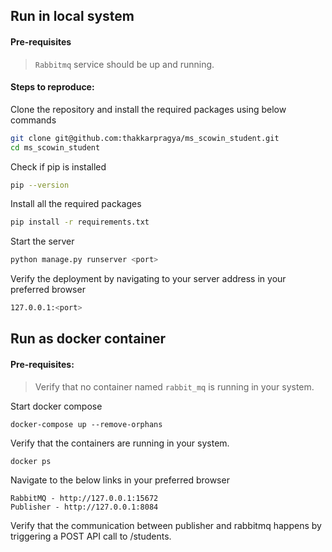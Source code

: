 ## Run in local system

#### Pre-requisites

> `Rabbitmq` service should be up and running.

#### Steps to reproduce:

Clone the repository and install the required packages using below commands
```sh
git clone git@github.com:thakkarpragya/ms_scowin_student.git
cd ms_scowin_student
```

Check if pip is installed

```sh
pip --version
```

Install all the required packages

```sh
pip install -r requirements.txt
```

Start the server

```sh
python manage.py runserver <port>
```

Verify the deployment by navigating to your server address in your preferred browser

```sh
127.0.0.1:<port>
```

## Run as docker container

#### Pre-requisites:
> Verify that no container named `rabbit_mq` is running in your system.

Start docker compose
```
docker-compose up --remove-orphans
```

Verify that the containers are running in your system.
<!-- Below command should run rabbitmq and publisher containers -->
```
docker ps 
```

Navigate to the below links in your preferred browser
```
RabbitMQ - http://127.0.0.1:15672
Publisher - http://127.0.0.1:8084
```

Verify that the communication between publisher and rabbitmq happens by triggering a POST API call to /students.

